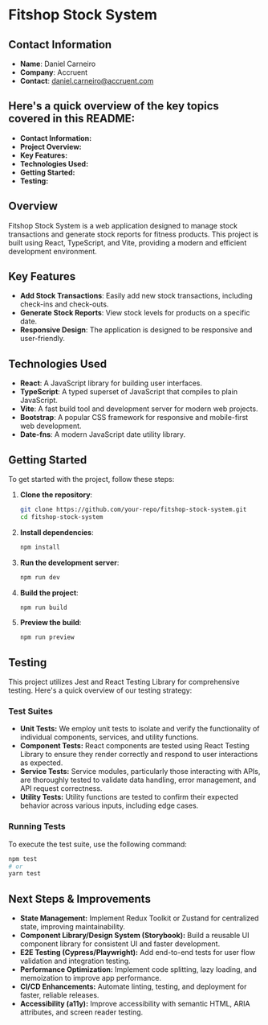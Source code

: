 # Fitshop Stock System

## Contact Information

- **Name**: Daniel Carneiro
- **Company**: Accruent
- **Contact**: [daniel.carneiro@accruent.com](mailto:daniel.carneiro@accruent.com)

## Here's a quick overview of the key topics covered in this README:

* **Contact Information:**
* **Project Overview:**
* **Key Features:**
* **Technologies Used:**
* **Getting Started:**
* **Testing:**

## Overview

Fitshop Stock System is a web application designed to manage stock transactions and generate stock reports for fitness products. This project is built using React, TypeScript, and Vite, providing a modern and efficient development environment.

## Key Features

- **Add Stock Transactions**: Easily add new stock transactions, including check-ins and check-outs.
- **Generate Stock Reports**: View stock levels for products on a specific date.
- **Responsive Design**: The application is designed to be responsive and user-friendly.

## Technologies Used

- **React**: A JavaScript library for building user interfaces.
- **TypeScript**: A typed superset of JavaScript that compiles to plain JavaScript.
- **Vite**: A fast build tool and development server for modern web projects.
- **Bootstrap**: A popular CSS framework for responsive and mobile-first web development.
- **Date-fns**: A modern JavaScript date utility library.

## Getting Started

To get started with the project, follow these steps:

1. **Clone the repository**:

   ```sh
   git clone https://github.com/your-repo/fitshop-stock-system.git
   cd fitshop-stock-system
   ```

2. **Install dependencies**:

   ```sh
   npm install
   ```

3. **Run the development server**:

   ```sh
   npm run dev
   ```

4. **Build the project**:

   ```sh
   npm run build
   ```

5. **Preview the build**:
   ```sh
   npm run preview
   ```
## Testing

This project utilizes Jest and React Testing Library for comprehensive testing. Here's a quick overview of our testing strategy:

### Test Suites

* **Unit Tests:** We employ unit tests to isolate and verify the functionality of individual components, services, and utility functions.
* **Component Tests:** React components are tested using React Testing Library to ensure they render correctly and respond to user interactions as expected.
* **Service Tests:** Service modules, particularly those interacting with APIs, are thoroughly tested to validate data handling, error management, and API request correctness.
* **Utility Tests:** Utility functions are tested to confirm their expected behavior across various inputs, including edge cases.

### Running Tests

To execute the test suite, use the following command:

```bash
npm test
# or
yarn test
```

## Next Steps & Improvements

* **State Management:** Implement Redux Toolkit or Zustand for centralized state, improving maintainability.
* **Component Library/Design System (Storybook):** Build a reusable UI component library for consistent UI and faster development.
* **E2E Testing (Cypress/Playwright):** Add end-to-end tests for user flow validation and integration testing.
* **Performance Optimization:** Implement code splitting, lazy loading, and memoization to improve app performance.
* **CI/CD Enhancements:** Automate linting, testing, and deployment for faster, reliable releases.
* **Accessibility (a11y):** Improve accessibility with semantic HTML, ARIA attributes, and screen reader testing.